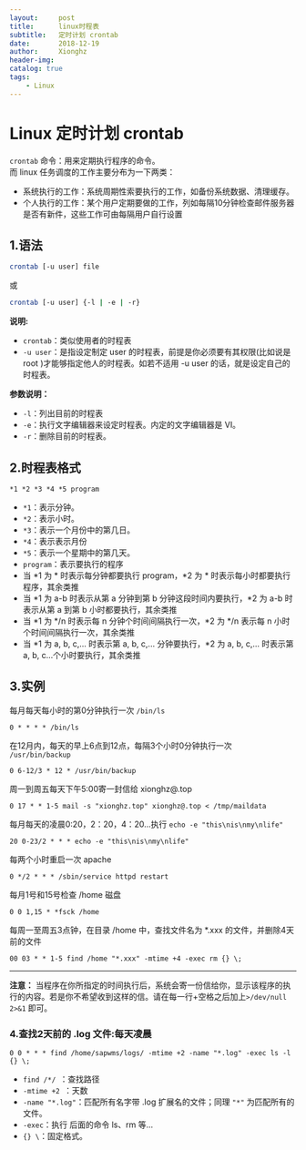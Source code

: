 ```yaml
---
layout:     post
title:      linux时程表
subtitle:   定时计划 crontab
date:       2018-12-19
author:     Xionghz
header-img: 
catalog: true
tags:
    - Linux
---
```


# Linux 定时计划 crontab

`crontab` 命令：用来定期执行程序的命令。</br>
而 linux 任务调度的工作主要分布为一下两类：

* 系统执行的工作：系统周期性索要执行的工作，如备份系统数据、清理缓存。
* 个人执行的工作：某个用户定期要做的工作，列如每隔10分钟检查邮件服务器是否有新件，这些工作可由每隔用户自行设置

## 1.语法
```bash
crontab [-u user] file
```
	
或

```bash
crontab [-u user] {-l | -e | -r} 
```

<b>说明:</b>

* `crontab`：类似使用者的时程表
* `-u user`：是指设定制定 user 的时程表，前提是你必须要有其权限(比如说是 root )才能够指定他人的时程表。如若不适用 -u user 的话，就是设定自己的时程表。

<b>参数说明：</b>

* `-l`：列出目前的时程表
* `-e`：执行文字编辑器来设定时程表。内定的文字编辑器是 VI。
* `-r`：删除目前的时程表。

## 2.时程表格式

```
*1 *2 *3 *4 *5 program
```

* `*1`：表示分钟。
* `*2`：表示小时。
* `*3`：表示一个月份中的第几日。
* `*4`：表示表示月份
* `*5`：表示一个星期中的第几天。
* `program`：表示要执行的程序
* 当 *1 为 * 时表示每分钟都要执行 program，*2 为 * 时表示每小时都要执行程序，其余类推
* 当 *1 为 a-b 时表示从第 a 分钟到第 b 分钟这段时间内要执行，*2 为 a-b 时表示从第 a 到第 b 小时都要执行，其余类推
* 当 *1 为 */n 时表示每 n 分钟个时间间隔执行一次，*2 为 */n 表示每 n 小时个时间间隔执行一次，其余类推
* 当 *1 为 a, b, c,... 时表示第 a, b, c,... 分钟要执行，*2 为 a, b, c,... 时表示第 a, b, c...个小时要执行，其余类推

## 3.实例

每月每天每小时的第0分钟执行一次 `/bin/ls`

	0 * * * * /bin/ls

在12月内，每天的早上6点到12点，每隔3个小时0分钟执行一次` /usr/bin/backup`

	0 6-12/3 * 12 * /usr/bin/backup

周一到周五每天下午5:00寄一封信给 xionghz@.top

	0 17 * * 1-5 mail -s "xionghz.top" xionghz@.top < /tmp/maildata

每月每天的凌晨0:20，2：20，4：20...执行 `echo -e "this\nis\nmy\nlife"`

	20 0-23/2 * * * echo -e "this\nis\nmy\nlife"

每两个小时重启一次 apache

	0 */2 * * * /sbin/service httpd restart

每月1号和15号检查 /home 磁盘

	0 0 1,15 * *fsck /home

每周一至周五3点钟，在目录 /home 中，查找文件名为 *.xxx 的文件，并删除4天前的文件

	00 03 * * 1-5 find /home "*.xxx" -mtime +4 -exec rm {} \;


---

<b>注意：</b>
当程序在你所指定的时间执行后，系统会寄一份信给你，显示该程序的执行的内容。若是你不希望收到这样的信。请在每一行+空格之后加上`>/dev/null 2>&1` 即可。

### 4.查找2天前的 .log 文件:每天凌晨
	0 0 * * * find /home/sapwms/logs/ -mtime +2 -name "*.log" -exec ls -l {} \;

* ```find /*/ ```：查找路径
* ```-mtime +2 ```：天数
* ```-name "*.log"```：匹配所有名字带 .log 扩展名的文件；同理 ```"*"``` 为匹配所有的文件。
* ```-exec```：执行 后面的命令 ls、rm 等...
* ```{} \```：固定格式。